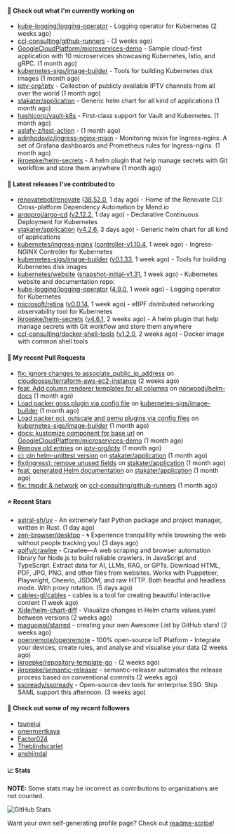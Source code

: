 #### 👷 Check out what I'm currently working on

- [kube-logging/logging-operator](https://github.com/kube-logging/logging-operator) - Logging operator for Kubernetes (2 weeks ago)
- [ccl-consulting/github-runners](https://github.com/ccl-consulting/github-runners) -  (3 weeks ago)
- [GoogleCloudPlatform/microservices-demo](https://github.com/GoogleCloudPlatform/microservices-demo) - Sample cloud-first application with 10 microservices showcasing Kubernetes, Istio, and gRPC. (1 month ago)
- [kubernetes-sigs/image-builder](https://github.com/kubernetes-sigs/image-builder) - Tools for building Kubernetes disk images (1 month ago)
- [iptv-org/iptv](https://github.com/iptv-org/iptv) - Collection of publicly available IPTV channels from all over the world (1 month ago)
- [stakater/application](https://github.com/stakater/application) - Generic helm chart for all kind of applications (1 month ago)
- [hashicorp/vault-k8s](https://github.com/hashicorp/vault-k8s) - First-class support for Vault and Kubernetes. (1 month ago)
- [aslafy-z/test-action](https://github.com/aslafy-z/test-action) -  (1 month ago)
- [adinhodovic/ingress-nginx-mixin](https://github.com/adinhodovic/ingress-nginx-mixin) - Monitoring mixin for Ingress-nginx. A set of Grafana dashboards and Prometheus rules for Ingress-nginx. (1 month ago)
- [jkroepke/helm-secrets](https://github.com/jkroepke/helm-secrets) - A helm plugin that help manage secrets with Git workflow and store them anywhere (1 month ago)

#### 🔭 Latest releases I've contributed to

- [renovatebot/renovate](https://github.com/renovatebot/renovate) ([38.52.0](https://github.com/renovatebot/renovate/releases/tag/38.52.0), 1 day ago) - Home of the Renovate CLI: Cross-platform Dependency Automation by Mend.io
- [argoproj/argo-cd](https://github.com/argoproj/argo-cd) ([v2.12.2](https://github.com/argoproj/argo-cd/releases/tag/v2.12.2), 1 day ago) - Declarative Continuous Deployment for Kubernetes
- [stakater/application](https://github.com/stakater/application) ([v4.2.6](https://github.com/stakater/application/releases/tag/v4.2.6), 3 days ago) - Generic helm chart for all kind of applications
- [kubernetes/ingress-nginx](https://github.com/kubernetes/ingress-nginx) ([controller-v1.10.4](https://github.com/kubernetes/ingress-nginx/releases/tag/controller-v1.10.4), 1 week ago) - Ingress-NGINX Controller for Kubernetes
- [kubernetes-sigs/image-builder](https://github.com/kubernetes-sigs/image-builder) ([v0.1.33](https://github.com/kubernetes-sigs/image-builder/releases/tag/v0.1.33), 1 week ago) - Tools for building Kubernetes disk images
- [kubernetes/website](https://github.com/kubernetes/website) ([snapshot-initial-v1.31](https://github.com/kubernetes/website/releases/tag/snapshot-initial-v1.31), 1 week ago) - Kubernetes website and documentation repo: 
- [kube-logging/logging-operator](https://github.com/kube-logging/logging-operator) ([4.9.0](https://github.com/kube-logging/logging-operator/releases/tag/4.9.0), 1 week ago) - Logging operator for Kubernetes
- [microsoft/retina](https://github.com/microsoft/retina) ([v0.0.14](https://github.com/microsoft/retina/releases/tag/v0.0.14), 1 week ago) - eBPF distributed networking observability tool for Kubernetes
- [jkroepke/helm-secrets](https://github.com/jkroepke/helm-secrets) ([v4.6.1](https://github.com/jkroepke/helm-secrets/releases/tag/v4.6.1), 2 weeks ago) - A helm plugin that help manage secrets with Git workflow and store them anywhere
- [ccl-consulting/docker-shell-tools](https://github.com/ccl-consulting/docker-shell-tools) ([v1.2.0](https://github.com/ccl-consulting/docker-shell-tools/releases/tag/v1.2.0), 2 weeks ago) - Docker image with common shell tools

#### 🔨 My recent Pull Requests

- [fix: ignore changes to associate_public_ip_address](https://github.com/cloudposse/terraform-aws-ec2-instance/pull/203) on [cloudposse/terraform-aws-ec2-instance](https://github.com/cloudposse/terraform-aws-ec2-instance) (2 weeks ago)
- [feat: Add column renderer templates for all columns](https://github.com/norwoodj/helm-docs/pull/260) on [norwoodj/helm-docs](https://github.com/norwoodj/helm-docs) (1 month ago)
- [Load packer goss plugin via config file](https://github.com/kubernetes-sigs/image-builder/pull/1526) on [kubernetes-sigs/image-builder](https://github.com/kubernetes-sigs/image-builder) (1 month ago)
- [Load packer oci, outscale and qemu plugins via config files](https://github.com/kubernetes-sigs/image-builder/pull/1524) on [kubernetes-sigs/image-builder](https://github.com/kubernetes-sigs/image-builder) (1 month ago)
- [docs: kustomize component for base url](https://github.com/GoogleCloudPlatform/microservices-demo/pull/2645) on [GoogleCloudPlatform/microservices-demo](https://github.com/GoogleCloudPlatform/microservices-demo) (1 month ago)
- [Remove old entries](https://github.com/iptv-org/iptv/pull/17050) on [iptv-org/iptv](https://github.com/iptv-org/iptv) (1 month ago)
- [ci: pin helm-unittest version](https://github.com/stakater/application/pull/337) on [stakater/application](https://github.com/stakater/application) (1 month ago)
- [fix(ingress): remove unused fields](https://github.com/stakater/application/pull/336) on [stakater/application](https://github.com/stakater/application) (1 month ago)
- [feat: generated Helm documentation](https://github.com/stakater/application/pull/335) on [stakater/application](https://github.com/stakater/application) (1 month ago)
- [fix: tmpdir &amp; network](https://github.com/ccl-consulting/github-runners/pull/5) on [ccl-consulting/github-runners](https://github.com/ccl-consulting/github-runners) (1 month ago)

#### ⭐ Recent Stars

- [astral-sh/uv](https://github.com/astral-sh/uv) - An extremely fast Python package and project manager, written in Rust. (1 day ago)
- [zen-browser/desktop](https://github.com/zen-browser/desktop) - 🌀 Experience tranquillity while browsing the web without people tracking you! (3 days ago)
- [apify/crawlee](https://github.com/apify/crawlee) - Crawlee—A web scraping and browser automation library for Node.js to build reliable crawlers. In JavaScript and TypeScript. Extract data for AI, LLMs, RAG, or GPTs. Download HTML, PDF, JPG, PNG, and other files from websites. Works with Puppeteer, Playwright, Cheerio, JSDOM, and raw HTTP. Both headful and headless mode. With proxy rotation. (5 days ago)
- [cables-gl/cables](https://github.com/cables-gl/cables) - cables is a tool for creating beautiful interactive content (1 week ago)
- [Xide/helm-chart-diff](https://github.com/Xide/helm-chart-diff) - Visualize changes in Helm charts values.yaml between versions (2 weeks ago)
- [maguowei/starred](https://github.com/maguowei/starred) - creating your own Awesome List by GitHub stars! (2 weeks ago)
- [openremote/openremote](https://github.com/openremote/openremote) - 100% open-source IoT Platform - Integrate your devices, create rules, and analyse and visualise your data (2 weeks ago)
- [jkroepke/repository-template-go](https://github.com/jkroepke/repository-template-go) -  (2 weeks ago)
- [jkroepke/semantic-releaser](https://github.com/jkroepke/semantic-releaser) - semantic-releaser automates the release process based on conventional commits (2 weeks ago)
- [ssoready/ssoready](https://github.com/ssoready/ssoready) - Open-source dev tools for enterprise SSO. Ship SAML support this afternoon. (3 weeks ago)

#### 👯 Check out some of my recent followers

- [tsunejui](https://github.com/tsunejui)
- [omermertkaya](https://github.com/omermertkaya)
- [Factor024](https://github.com/Factor024)
- [Theblindscarlet](https://github.com/Theblindscarlet)
- [anshjindal](https://github.com/anshjindal)

#### 📈 Stats

**NOTE:** Some stats may be incorrect as contributions to organizations
are not counted.

![GitHub Stats](https://github-readme-stats.vercel.app/api?username=aslafy-z&count_private=false&theme=tokyonight&show_icons=true)

Want your own self-generating profile page? Check out [readme-scribe](https://github.com/muesli/readme-scribe)!
